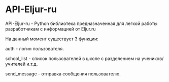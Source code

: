 # API-Eljur-ru

API-Eljur-ru - Python библиотека предназначенная для легкой работы разработчикам с информацией от Eljur.ru


На данный момент существует 3 функции:

auth - логин пользователя.

school_list - список пользователей в школе с разделением на учеников/учителей и.т.д.

send_message - отправка сообщения пользователю.
